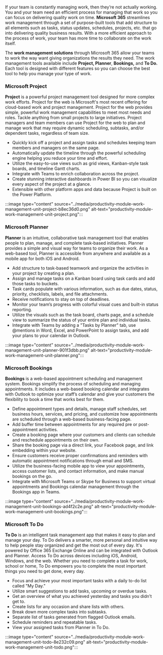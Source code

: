 If your team is constantly managing work, then they’re not actually working. You and your team need an efficient process for managing that work so you can focus on delivering quality work on time. **Microsoft 365** streamlines work management through a set of purpose-built tools that add structure to all elements such as tasks, status updates, schedules, projects, etc. that go into delivering quality business results. With a more efficient approach to the process of work, your team has more time to collaborate on the work itself.

The **work management solutions** through Microsoft 365 allow your teams to work the way want giving organizations the results they need. The work management tools available include **Project, Planner**, **Bookings,** and **To Do.** Each tool is designed with different features so you can choose the best tool to help you manage your type of work.

### Microsoft Project

**Project** is a powerful project management tool designed for more complex work efforts. Project for the web is Microsoft's most recent offering for cloud-based work and project management. Project for the web provides simple, powerful work management capabilities to meet most needs and roles. Tackle anything from small projects to large initiatives. Project managers and team members can use Project for the web to plan and manage work that may require dynamic scheduling, subtasks, and/or dependent tasks, regardless of team size.

 -  Quickly kick off a project and assign tasks and schedules keeping team members and managers on the same page.
 -  Automatically update the timeline through the powerful scheduling engine helping you reduce your time and effort.
 -  Utilize the easy-to-use views such as grid views, Kanban-style task boards, and timeline Gantt charts.
 -  Integrate with Teams to enrich collaboration across the project.
 -  Create stunning interactive dashboards in Power BI so you can visualize every aspect of the project at a glance.
 -  Extensible with other platform apps and data because Project is built on the Power Platform.

:::image type="content" source="../media/productivity-module-work-management-unit-project-b8ec36d0.png" alt-text="productivity-module-work-management-unit-project.png":::


### Microsoft Planner

**Planner** is an intuitive, collaborative task management tool that enables people to plan, manage, and complete task-based initiatives. Planner provides a simple and visual way for teams to organize their work. As a web-based tool, Planner is accessible from anywhere and available as a mobile app for both iOS and Android.

 -  Add structure to task-based teamwork and organize the activities in your project by creating a plan.
 -  Assign and manage tasks on a Kanban board using task cards and add those tasks to buckets.
 -  Task cards populate with various information, such as due dates, status, priority, checklists, labels, and file attachments.
 -  Receive notifications to stay on top of deadlines.
 -  Monitor your team’s progress with colorful visual cues and built-in status reporting.
 -  Utilize the visuals such as the task board, charts page, and a schedule view to summarize the status of your entire plan and individual tasks.
 -  Integrate with Teams by adding a "Tasks by Planner" tab, use @mentions in Word, Excel, and PowerPoint to assign tasks, and add your plans to your calendar in Outlook.<br>

:::image type="content" source="../media/productivity-module-work-management-unit-planner-901f3dbb.png" alt-text="productivity-module-work-management-unit-planner.png":::


### Microsoft Bookings

**Bookings** is a web-based appointment scheduling and management system. Bookings simplify the process of scheduling and managing appointments. It includes a web-based booking calendar and integrates with Outlook to optimize your staff’s calendar and give your customers the flexibility to book a time that works best for them.

 -  Define appointment types and details, manage staff schedules, set business hours, services, and pricing, and customize how appointments are scheduled through a web-based business-facing page.
 -  Add buffer time between appointments for any required pre or post-appointment activities.
 -  Create a booking page where your customers and clients can schedule and reschedule appointments on their own.
 -  Share the booking page via a direct link, your Facebook page, and link embedding within your website.
 -  Ensure customers receive proper confirmations and reminders with automatic appointment notifications through email and SMS.
 -  Utilize the business-facing mobile app to view your appointments, access customer lists, and contact information, and make manual bookings on the go.
 -  Integrate with Microsoft Teams or Skype for Business to support virtual appointments and Bookings calendar management through the Bookings app in Teams.

:::image type="content" source="../media/productivity-module-work-management-unit-bookings-ad4f2c2e.png" alt-text="productivity-module-work-management-unit-bookings.png":::


### Microsoft To Do

**To Do** is an intelligent task management app that makes it easy to plan and manage your day. To Do delivers a smarter, more personal and intuitive way to help people stay organized and get the most out of every day. It's powered by Office 365 Exchange Online and can be integrated with Outlook and Planner. Access To Do across devices including iOS, Android, Windows, and the web. Whether you need to complete a task for work, school or home, To Do empowers you to complete the most important things you need to get done, every day.

 -  Focus and achieve your most important tasks with a daily to-do list called "My Day."
 -  Utilize smart suggestions to add tasks, upcoming or overdue tasks.
 -  Get an overview of what you achieved yesterday and tasks you didn’t get to.
 -  Create lists for any occasion and share lists with others.
 -  Break down more complex tasks into subtasks.
 -  Separate list of tasks generated from flagged Outlook emails.
 -  Schedule reminders and repeatable tasks.
 -  View your assigned tasks from Planner in To Do.

:::image type="content" source="../media/productivity-module-work-management-unit-todo-8e232c09.png" alt-text="productivity-module-work-management-unit-todo.png":::
